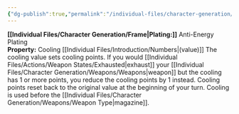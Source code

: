 ```yaml
---
{"dg-publish":true,"permalink":"/individual-files/character-generation/weapons/weapon-damage-types/energy-damage/"}
---
```


**[[Individual Files/Character Generation/Frame\|Plating:]]** Anti-Energy Plating  
**Property:** Cooling [[Individual Files/Introduction/Numbers\|(value)]]
The cooling value sets cooling points. If you would [[Individual Files/Actions/Weapon States/Exhausted\|exhaust]] your [[Individual Files/Character Generation/Weapons/Weapons\|weapon]] but the cooling has 1 or more points, you reduce the cooling points by 1 instead. Cooling points reset back to the original value at the beginning of your turn. Cooling is used before the [[Individual Files/Character Generation/Weapons/Weapon Type\|magazine]].